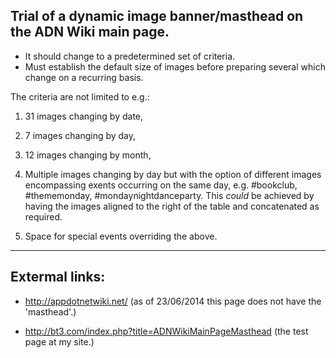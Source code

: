 Trial of a dynamic image banner/masthead on the ADN Wiki main page.
----

- It should change to a predetermined set of criteria.
- Must establish the default size of images before preparing several which change on a recurring basis.

The criteria are not limited to e.g.:

1. 31 images changing by date,

2. 7 images changing by day,

3. 12 images changing by month,

4. Multiple images changing by day but with the option of different images encompassing exents occurring on the same day, e.g.    #bookclub, #thememonday, #mondaynightdanceparty.
   This *could* be achieved by having the images aligned to the right of the table and concatenated as required.

5. Space for special events overriding the above.

----

Extermal links:
----
- http://appdotnetwiki.net/ (as of 23/06/2014 this page does not have the 'masthead'.)

- http://bt3.com/index.php?title=ADNWikiMainPageMasthead (the test page at my site.)
